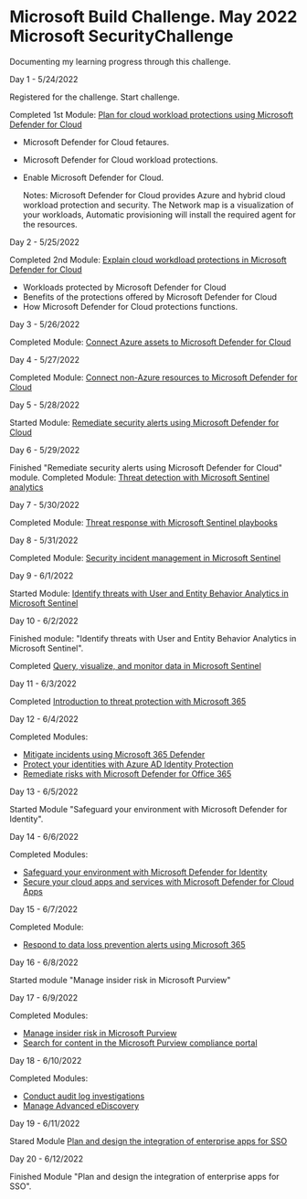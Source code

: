 # Microsoft Build Challenge. May 2022 Microsoft SecurityChallenge

Documenting my learning progress through this challenge.

Day 1 - 5/24/2022 

Registered for the challenge. Start challenge. 

Completed 1st Module: [Plan for cloud workload protections using Microsoft Defender for Cloud](https://docs.microsoft.com/en-us/learn/modules/what-is-azure-defender)
* Microsoft Defender for Cloud fetaures.
* Microsoft Defender for Cloud workload protections.
* Enable Microsoft Defender for Cloud.

  Notes: Microsoft Defender for Cloud provides Azure and hybrid cloud workload protection and security. The Network map is a visualization of your workloads, Automatic provisioning will install the required agent for the resources. 

Day 2 - 5/25/2022

Completed 2nd Module: [Explain cloud workdload protections in Microsoft Defender for Cloud](https://docs.microsoft.com/en-us/learn/modules/understand-azure-defender-cloud-workload-protection/)
* Workloads protected by Microsoft Defender for Cloud
* Benefits of the protections offered by Microsoft Defender for Cloud
* How Microsoft Defender for Cloud protections functions.

Day 3 - 5/26/2022

Completed Module: [Connect Azure assets to Microsoft Defender for Cloud](https://docs.microsoft.com/en-us/learn/modules/connect-azure-assets-to-azure-defender/)

Day 4 - 5/27/2022

Completed Module: [Connect non-Azure resources to Microsoft Defender for Cloud](https://docs.microsoft.com/en-us/learn/modules/connect-non-azure-machines-to-azure-defender/)

Day 5 - 5/28/2022

Started Module: [Remediate security alerts using Microsoft Defender for Cloud](https://docs.microsoft.com/en-us/learn/modules/remediate-azure-defender-security-alerts/)

Day 6 - 5/29/2022 

Finished "Remediate security alerts using Microsoft Defender for Cloud" module. Completed Module: [Threat detection with Microsoft Sentinel analytics](https://docs.microsoft.com/en-us/learn/modules/analyze-data-in-sentinel/)


Day 7 - 5/30/2022

Completed Module: [Threat response with Microsoft Sentinel playbooks](https://docs.microsoft.com/en-us/learn/modules/threat-response-sentinel-playbooks/)

Day 8 - 5/31/2022

Completed Module: [Security incident management in Microsoft Sentinel](https://docs.microsoft.com/en-us/learn/modules/incident-management-sentinel/)

Day 9 - 6/1/2022

Started Module: [Identify threats with User and Entity Behavior Analytics in Microsoft Sentinel](https://docs.microsoft.com/en-us/learn/modules/use-entity-behavior-analytics-azure-sentinel/)

Day 10 - 6/2/2022

Finished module: "Identify threats with User and Entity Behavior Analytics in Microsoft Sentinel".

Completed [Query, visualize, and monitor data in Microsoft Sentinel](https://docs.microsoft.com/en-us/learn/modules/query-data-sentinel/)

Day 11 - 6/3/2022

Completed [Introduction to threat protection with Microsoft 365](https://docs.microsoft.com/en-us/learn/modules/m365-security-threat-define/)

Day 12 - 6/4/2022

Completed Modules: 

* [Mitigate incidents using Microsoft 365 Defender](https://docs.microsoft.com/en-us/learn/modules/mitigate-incidents-microsoft-365-defender/) 
* [Protect your identities with Azure AD Identity Protection](https://docs.microsoft.com/en-us/learn/modules/protect-identities-with-aad-idp)
* [Remediate risks with Microsoft Defender for Office 365](https://docs.microsoft.com/en-us/learn/modules/m365-threat-remediate/)

Day 13 - 6/5/2022

Started Module "Safeguard your environment with Microsoft Defender for Identity".

Day 14 - 6/6/2022

Completed Modules: 

* [Safeguard your environment with Microsoft Defender for Identity](https://docs.microsoft.com/en-us/learn/modules/m365-threat-safeguard/)
* [Secure your cloud apps and services with Microsoft Defender for Cloud Apps](https://docs.microsoft.com/en-us/learn/modules/microsoft-cloud-app-security/)

Day 15 - 6/7/2022

Completed Module:

* [Respond to data loss prevention alerts using Microsoft 365](https://docs.microsoft.com/en-us/learn/modules/respond-to-data-loss-prevention-alerts-microsoft-365/)

Day 16 - 6/8/2022

Started module "Manage insider risk in Microsoft Purview"

Day 17 - 6/9/2022

Completed Modules:

* [Manage insider risk in Microsoft Purview](https://docs.microsoft.com/en-us/learn/modules/m365-compliance-insider-manage-insider-risk/)
* [Search for content in the Microsoft Purview compliance portal](https://docs.microsoft.com/en-us/learn/modules/search-for-content-security-compliance-center/)

Day 18 - 6/10/2022

Completed Modules:

* [Conduct audit log investigations](https://docs.microsoft.com/en-us/learn/modules/conduct-audit-log-investigations/)
* [Manage Advanced eDiscovery](https://docs.microsoft.com/en-us/learn/modules/manage-advanced-ediscovery/)

Day 19 - 6/11/2022

Stared Module [Plan and design the integration of enterprise apps for SSO](https://docs.microsoft.com/en-us/learn/modules/plan-design-integration-of-enterprise-apps-for-sso/)

Day 20 - 6/12/2022

Finished Module "Plan and design the integration of enterprise apps for SSO".

